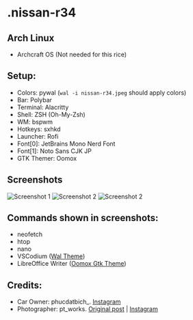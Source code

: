 # .nissan-r34

## Arch Linux
- Archcraft OS (Not needed for this rice)

## Setup:
- Colors: pywal (`wal -i nissan-r34.jpeg` should apply colors)
- Bar: Polybar
- Terminal: Alacritty
- Shell: ZSH (Oh-My-Zsh)
- WM: bspwm
- Hotkeys: sxhkd
- Launcher: Rofi
- Font[0]: JetBrains Mono Nerd Font
- Font[1]: Noto Sans CJK JP
- GTK Themer: Oomox

## Screenshots
![Screenshot 1](/screenshots/screenshot_1.png)
![Screenshot 2](/screenshots/screenshot_2.png)
![Screenshot 2](/screenshots/screenshot_3.png)

## Commands shown in screenshots:
- neofetch
- htop
- nano
- VSCodium ([Wal Theme](https://marketplace.visualstudio.com/items?itemName=dlasagno.wal-theme))
- LibreOffice Writer ([Oomox Gtk Theme](https://github.com/themix-project/oomox))

## Credits:
- Car Owner: phucdatbich_. [Instagram](https://www.instagram.com/phucdatbich_/)
- Photographer: pt_works. [Original post](https://www.instagram.com/pt_works/p/B2YSuxrnIPH/?utm_medium=share_sheet) | [Instagram](https://www.instagram.com/pt_works/)
